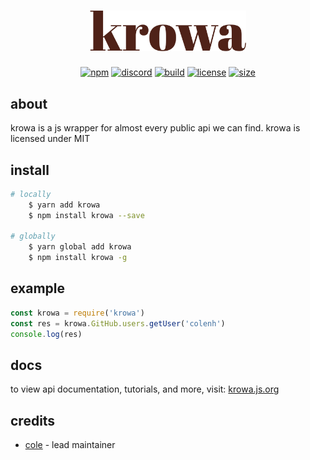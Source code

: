 <h1 align="center">
    <img src="docs_include/banner.svg" alt="krowa" width="250"/>
    <br>
</h1>

<p align="center">
    <a href="https://www.npmjs.com/package/krowa"><img src="https://img.shields.io/badge/package-krowa-%234f2218?style=for-the-badge" style="max-width:100%;" alt="npm"></a>
    <a href="https://discord.gg/WK2qTecTkJ"><img src="https://img.shields.io/badge/discord-krowa-%234f2218?style=for-the-badge" style="max-width:100%;" alt="discord"></a>
    <a href="https://travis-ci.com/colenh/krowa"><img src="https://img.shields.io/travis/com/colenh/krowa?color=%234f2218&style=for-the-badge" style="max-width:100%;" alt="build"/></a>
    <a href="https://github.com/colenh/krowa/blob/main/LICENSE"><img src="https://img.shields.io/github/license/colenh/krowa?color=4f2218&style=for-the-badge" style="max-width:100%;" alt="license"></a>
    <a href="https://github.com/colenh/krowa"><img src="https://img.shields.io/github/languages/code-size/colenh/krowa?color=4f2218&style=for-the-badge" style="max-width:100%;" alt="size"></a>
</p>

## about

krowa is a js wrapper for almost every public api we can find. krowa is licensed under MIT

## install

```bash
# locally
    $ yarn add krowa
    $ npm install krowa --save

# globally
    $ yarn global add krowa
    $ npm install krowa -g
```

## example

```js
const krowa = require('krowa')
const res = krowa.GitHub.users.getUser('colenh')
console.log(res)
```

## docs

to view api documentation, tutorials, and more, visit: [krowa.js.org](https://krowa.js.org/)

## credits

* [cole](https://github.com/colenh) - lead maintainer
